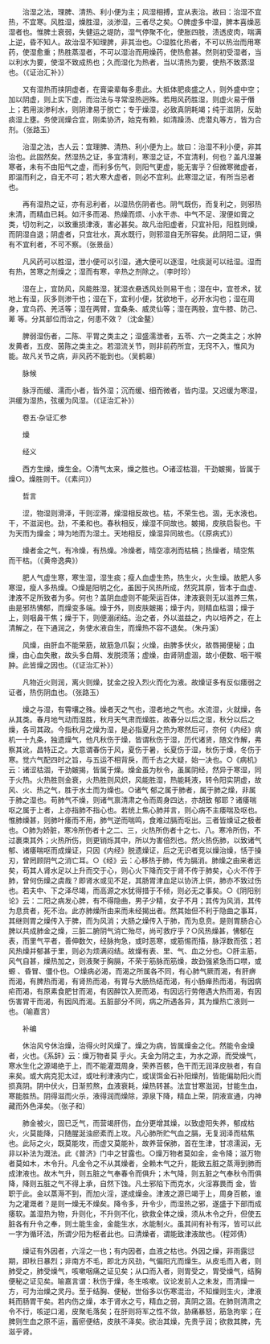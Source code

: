<!-- { "loadSidebar": true } -->
　　治湿之法，理脾、清热、利小便为主；风湿相搏，宜从表治。故曰：治湿不宜热，不宜寒。风胜湿，燥胜湿，淡渗湿，三者尽之矣。○脾虚多中湿，脾本喜燥恶湿者也。惟脾土衰弱，失健运之堤防，湿气停聚不化，使胀四肢，渍透皮肉，喘满上逆，昏不知人。故治湿不知理脾，非其治也。○湿胜化热者，不可以热治而用寒药，使湿愈重；热胜蒸湿者，不可以湿治而用燥药，使热愈甚。然则初受湿者，当以利水为要，使湿不致成热也；久而湿化为热者，当以清热为要，使热不致蒸湿也。（《证治汇补》）

　　又有湿热而挟阴虚者，在膏粱辈每多患此。大抵体肥痰盛之人，则外盛中空；加以阴虚，则上实下虚，而治法与寻常湿热迥殊。若用风药胜湿，则虚火易于僭上；若用淡渗利水，则阴津易于脱亡；专于燥湿，必致真阴耗竭；纯于滋阴，反助痰湿上壅。务使润燥合宜，刚柔协济，始克有赖，如清躁汤、虎潜丸等方，皆为合剂。（张路玉）

　　治湿之法，古人云：宜理脾、清热、利小便为上。故曰：治湿不利小便，非其治也。此固然矣。然湿热之证，多宜清利，寒湿之证，不宜清利，何也？盖凡湿兼寒者，未有不由阳气之虚，而利多伤气，则阳气更虚，能无害乎？但微寒微虚者，即温而利之，自无不可；若大寒大虚者，则必不宜利。此寒湿之证，有所当忌者也。

　　再有湿热之证，亦有忌利者，以湿热伤阴者也。阴气既伤，而复利之，则邪热未清，而精血已耗。如汗多而渴、热燥而烦、小水干赤、中气不足、溲便如膏之类，切勿利之，以致重损津液，害必甚矣。故凡治阳虚者，只宜补阳，阳胜则燥，而阴湿自退；阴虚者，只宜壮水，真水既行，则邪湿自无所容矣。此阴阳二证，俱有不宜利者，不可不察。（张景岳）

　　凡风药可以胜湿，泄小便可以引湿，通大便可以逐湿，吐痰涎可以祛湿。湿而有热，苦寒之剂燥之；湿而有寒，辛热之剂除之。（李时珍）

　　湿在上，宜防风，风能胜湿，犹湿衣悬透风处则易干也；湿在中，宜苍术，犹地上有湿，灰多则渗干也；湿在下，宜利小便，犹欲地干，必开水沟也；湿在周身，宜乌药、羌活等；湿在两臂，宜桑条、威灵仙等；湿在两股，宜牛膝、防己、萆 等。分其部位而治之，何患不效？（沈金鳌）

　　脾弱湿伤者，二陈、平胃之类主之；湿盛濡泄者，五苓、六一之类主之；水肿发黄者，五皮、茵陈之类主之。若湿流关节，则非前药所宜，无窍不入，惟风为能。故凡关节之病，非风药不能到也。（吴鹤皋）

　　脉候

　　脉浮而缓、濡而小者，皆外湿；沉而缓、细而微者，皆内湿。又迟缓为寒湿，洪缓为湿热，弦缓为风湿。（《证治汇补》）

　　卷五·杂证汇参

　　燥

　　经义

　　西方生燥，燥生金。○清气太来，燥之胜也。○诸涩枯涸，干劲皴揭，皆属于燥○。燥胜则干。（《素问》）

　　哲言

　　涩，物湿则滑泽，干则涩滞，燥湿相反故也。枯，不荣生也。涸，无水液也。干，不滋润也。劲，不柔和也。春秋相反，燥湿不同故也。皴揭，皮肤启裂也。干为天而为燥金；坤为地而为湿土。天地相反，燥湿异同故也。（《原病式》）

　　燥者金之气，有冷燥，有热燥。冷燥者，晴空凛冽而枯槁；热燥者，晴空焦 而干枯。（《黄帝逸典》）

　　肥人气虚生寒，寒生湿，湿生痰；瘦人血虚生热，热生火，火生燥。故肥人多寒湿，瘦人多热燥。○燥是阳明之化，虽因于风热所成，然究其原，皆本于血虚、津液不足所致者为多。何也？盖阴血虚则不能荣运百体，津液衰则无以滋养三焦，由是邪热怫郁，而燥变多端。燥于外，则皮肤皴揭；燥于内，则精血枯涸；燥于上，则咽鼻干焦；燥于下，则便溺闭结。治之者，外以滋益之，内以培养之，在上清解之，在下通润之，务使水液自生，而燥热不容不退矣。（朱丹溪）

　　风燥，由肝血不能荣筋，故筋急爪裂；火燥，由脾多伏火，故唇揭便秘；血燥，由心血失散，故头多白屑、发脱须落；虚燥，由肾阴虚涸，故小便数、咽干喉肿。此皆燥之因也。（《证治汇补》）

　　凡物近火则润，离火则燥，犹金之投入烈火而化为液。故燥证多有反似痿弱之证者，热伤阴血也。（张路玉）

　　燥之与湿，有霄壤之殊。燥者天之气也，湿者地之气也。水流湿，火就燥，各从其类。春月地气动而湿胜，秋月天气肃而燥胜，故春分以后之湿，秋分以后之燥，各司其政。今指秋月之燥为湿，是必指夏月之热为寒然后可，奈何《内经》病机一十九条，独遗燥气，他凡秋伤于燥，皆谓秋伤于湿，历代诸贤，随文作解，弗察其讹，昌特正之。大意谓春伤于风，夏伤于暑，长夏伤于湿，秋伤于燥，冬伤于寒。觉六气配四时之旨，与五运不相背戾，而千古之大疑，始一决也。○《病机》云：诸涩枯涸，干劲皴揭，皆属于燥。燥金虽为秋令，虽属阴经，然异于寒湿，同于火热。火热胜则金衰，火热胜则风炽，风能胜湿，热能耗液，转令阳实阴虚，故风、火、热之气，胜于水土而为燥也。○诸气 郁之属于肺者，属于肺之燥，非属于肺之湿也。苟肺气不燥，则诸气禀清肃之令而周身四达，亦胡致 郁耶？诸痿喘呕之属于上者，上亦指肺不指心也。若统上焦心肺并言，则心病不主痿喘及呕也。惟肺燥甚，则肺叶痿而不用，肺气逆而喘鸣，食难过膈而呕出。三者皆燥证之极者也。○肺为娇脏，寒冷所伤者十之二、三，火热所伤者十之七、八。寒冷所伤，不过裹束其外；火热所伤，则更销烁其中，所以为害倍烈也。然火热伤肺，以致诸气 郁、诸痿喘呕而成燥证，只因《内经》脱遗燥证，后之无识者竞以燥治燥，恬于操刃，曾罔顾阴气之消亡耳。○《经》云：心移热于肺，传为膈消。肺燥之由来者远矣，苟其人肾水足以上升而交于心，则心火下降而交于肾不传于肺矣，心火不传于肺，曾何伤燥之虞哉？即肾水或见不足，其肠胃津血足以协济上供，肺亦不致过伤也。若夫中、下之泽尽竭，而高源之水犹得措于不倾，则必无之事矣。○《阴阳别论》云：二阳之病发心脾，有不得隐曲，男子少精，女子不月；其传为风消，其传为息贲者，死不治。此亦肺燥所由来而未经揭出者。然其始但不利于隐曲之事耳，其继则胃之燥传入于脾，而为风消；大肠之燥传入于肺，而为息贲。是则胃肠合心脾以共成肺金之燥，三脏二腑阴气消亡殆尽，尚可救疗乎？○风热燥甚，怫郁在表，而里气平者，善伸数欠，经脉拘急，或时恶寒，或筋惕而搐，脉浮数而弦；若风热燥并郁甚于里，则必为烦满闷结。故燥有表、里、气、血之分也。○肝主筋，风气自甚，燥热加之，则液聚于胸膈，不荣于筋脉而筋燥，故劲强紧急而口噤，或螈 、昏冒、僵仆也。○燥病必渴，而渴之所属各不同，有心肺气厥而渴，有肝痹而渴，有脾热而渴，有肾热而渴，有胃与大肠热结而渴，有小肠瘅热而渴，有因病疟而渴，有原素食肥甘而渴，有因醉饮入房而渴，有因远行劳倦遇大热而渴，有因伤害胃干而渴，有因风而渴。五脏部分不同，病之所遇各异，其为燥热亡液则一也。（喻嘉言）

　　补编

　　休治风兮休治燥，治得火时风燥了。燥之为病，皆属燥金之化。然能令金燥者，火也。《系辞》云：燥万物者莫 乎火。夫金为阴之主，为水之源，而受燥气，寒水生化之源竭绝于上，而不能灌溉周身，荣养百骸，色干而无润泽皮肤者，有自来矣。或大病克犯太过，或吐利津液内亡，或误饵金石补阳燥剂，皆能偏助阳火而损真阴。阴中伏火，日渐煎熬，血液衰耗，燥热转甚。法宜甘寒滋润，甘能生血，寒能胜热。阴得滋而火杀，液得润而燥除，源泉下降，精血上荣，阴液宣通，内神藏而外色泽矣。（张子和）

　　肺金被火，固已乏气，而营竭肝伤，血分更增其燥，以致虚阳失养，郁成枯火，火莫能降，只随腥涎浊瘀紊而上攻。凡心肺所贮气血之膈，无复润泽而枯焦也。此际之火，既莫能攻，而虚又莫能补，故养营保肺，首在生津，甘凉濡润，无非以补法为溉法。此《普济》门中之甘露也。○燥万物者莫如金，金令降；滋万物者莫如木，木令升。凡金令之不从其燥者，全赖木气之升，能致五脏之蒸溽到肺而成津液也。故木气升，则五脏之气奉春令而俱升；木气降，则五脏之气奉秋令而俱降，降则五脏之气不得上承，自然下蚀。凡土邪陷下而克水，火淫寡畏而 金，皆职于此。金以蒸溽不到，而加火淫，遂成燥金。津液之源已竭于上，周身百骸，谁为之灌溉者？是则一燥无不燥矣。降令多，升令少，而湿热之邪，遂盛于下部而成痿软。盖湿热为物，升则化，不升则不化，欲救全体之燥，须从木令之升，但使五脏各有升令之奉，则土能生金，金能生水，水能制火。虽其间有补有泻，皆可以此一字为循环法，所谓少阳为枢者此也。曰清燥者，谓能致津液故也。（程郊倩）

　　燥证有外因者，六淫之一也；有内因者，血液之枯也。外因之燥，非雨露愆期，即秋日暴烈；非南方不毛，即北方风劲，气偏阳亢而燥生。从皮毛而入者，则肺受之，肺受燥气，咳嗽咽痛之证见矣；从口而入者，则胃受之，胃受燥气，结胸便秘之证见矣。喻嘉言谓：秋伤于燥，冬生咳嗽。议论发前人之未发，而清燥一方，可为治燥之灵丹。至于结胸、便秘，世俗多以伤寒混治，不知燥则生火，津液耗而肠胃干矣。若内伤之燥，本于肾水之亏，精血之弱，真阴之涸。在肺则清肃之令不行，咳逆口渴，皮聚毛落矣；在肝则将军之性不敛，胁痛暴怒，筋急拘挛；在脾则生血之原不运，蓄瘀便结，皮肤不泽矣。欲治其燥，先贵乎润；欲救其脾，先滋乎肾。

